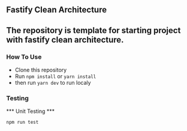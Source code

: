 ## Fastify Clean Architecture

The repository is template for starting project with fastify clean architecture. 
---- 
### How To Use
- Clone this repository
- Run `npm install` or `yarn install`
- then run `yarn dev` to run localy

### Testing
*** Unit Testing ***

```npm run test```
